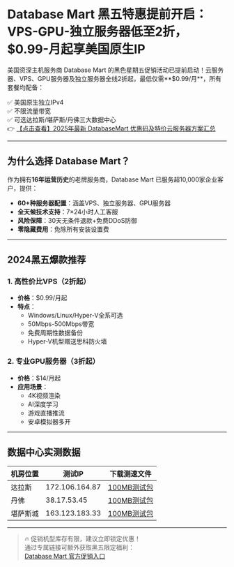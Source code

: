 # Database Mart 黑五特惠提前开启：VPS-GPU-独立服务器低至2折，$0.99-月起享美国原生IP

美国资深主机服务商 Database Mart 的黑色星期五促销活动已提前启动！云服务器、VPS、GPU服务器及独立服务器全线2折起，最低仅需**$0.99/月**，所有套餐均配备：

✅ 美国原生独立IPv4  
✅ 不限流量带宽  
✅ 可选达拉斯/堪萨斯/丹佛三大数据中心  
👉 [【点击查看】2025年最新 DatabaseMart 优惠码及特价云服务器方案汇总](https://bit.ly/DatabaseMart)

---

## 为什么选择 Database Mart？

作为拥有**16年运营历史**的老牌服务商，Database Mart 已服务超10,000家企业客户，提供：

- **60+种服务器配置**：涵盖VPS、独立服务器、GPU服务器
- **全天候技术支持**：7×24小时人工客服
- **风险保障**：30天无条件退款+免费DDoS防御
- **零隐藏费用**：免除所有安装设置费

---

## 2024黑五爆款推荐

### 1. 高性价比VPS（2折起）
- **价格**：$0.99/月起  
- **特点**：
  - Windows/Linux/Hyper-V全系可选
  - 50Mbps-500Mbps带宽
  - 免费周期性数据备份
  - Hyper-V机型赠送思科防火墙

### 2. 专业GPU服务器（3折起）
- **价格**：$14/月起  
- **应用场景**：
  - 4K视频渲染
  - AI深度学习
  - 游戏直播推流
  - 安卓模拟器多开

---

## 数据中心实测数据

| 机房位置   | 测试IP         | 下载测速文件                          |
|------------|----------------|---------------------------------------|
| 达拉斯     | 172.106.164.87 | [100MB测试包](https://speedtest-c002.cloudclusters.io/test_100mb.zip) |
| 丹佛       | 38.17.53.45    | [100MB测试包](https://speedtest-colorado.cloudclusters.io/test_100mb.zip) |
| 堪萨斯城   | 163.123.183.33 | [100MB测试包](https://speedtest-kansas.cloudclusters.io/test_100mb.zip) |

---

> 🔥 促销机型库存有限，建议立即锁定优惠！  
> 通过专属链接可额外获取黑五限定福利：  
> [Database Mart 官方促销入口](https://bit.ly/DatabaseMart)